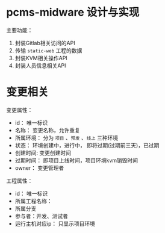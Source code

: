# pcms-midware 设计与实现

主要功能： 

1. 封装Gitlab相关访问的API
2. 传输 `static-web` 工程的数据
3. 封装KVM相关操作API
4. 封装人员信息相关API

# 变更相关

变更属性： 

- id： 唯一标识
- 名称： 变更名称，允许重复
- 所属环境： 分为 `项目` 、`预发` 、`线上` 三种环境
- 状态： 环境创建中，进行中， 即将过期(过期前三天)，已过期
- 创建时间:  变更创建时间
- 过期时间： 即项目上线时间，项目环境kvm销毁时间
- owner： 变更管理者

工程属性： 

- id： 唯一标识
- 所属工程名称：
- 所属分支
- 参与者：开发、测试者
- 运行主机对应ip： 只显示项目环境